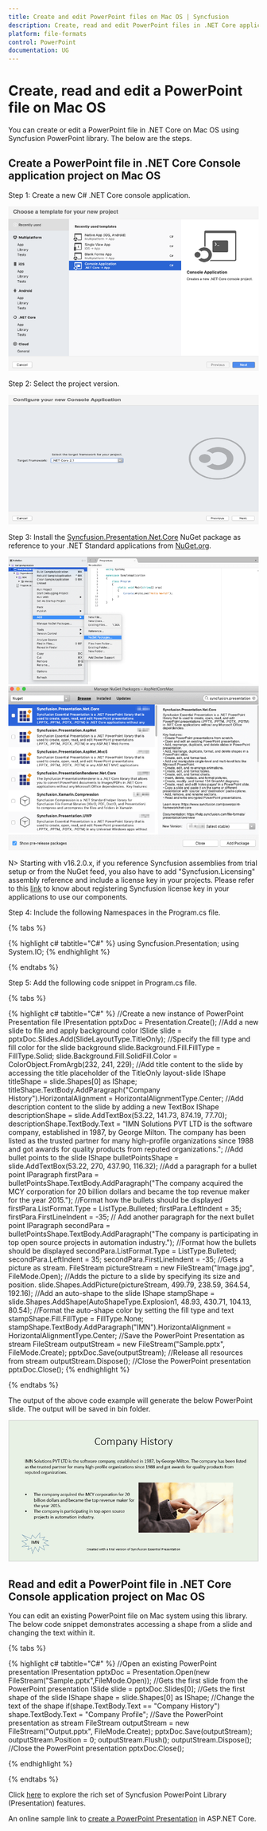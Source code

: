 ```yaml
---
title: Create and edit PowerPoint files on Mac OS | Syncfusion
description: Create, read and edit PowerPoint files in .NET Core application on Mac OS using Syncfusion .NET Core PowerPoint library (Presentation) without Microsoft Office
platform: file-formats
control: PowerPoint
documentation: UG
---
```

# Create, read and edit a PowerPoint file on Mac OS

You can create or edit a PowerPoint file in .NET Core on Mac OS using Syncfusion PowerPoint library. The below are the steps.

## Create a PowerPoint file in .NET Core Console application project on Mac OS

Step 1: Create a new C# .NET Core console application.

![Create .NET Core console project](Workingwith_Mac/CreateProject.png)

Step 2: Select the project version.

![Select project version](Workingwith_Mac/selectprojectverion.png)

Step 3: Install the [Syncfusion.Presentation.Net.Core](https://www.nuget.org/packages/Syncfusion.Presentation.Net.Core/) NuGet package as reference to your .NET Standard applications from [NuGet.org](https://www.nuget.org/).

![Install Presentation .Net Core Nuget](Workingwith_Mac/Install_Nuget1.png)
![Install Presentation .Net Core Nuget](Workingwith_Mac/Install_Nuget.png)

N> Starting with v16.2.0.x, if you reference Syncfusion assemblies from trial setup or from the NuGet feed, you also have to add "Syncfusion.Licensing" assembly reference and include a license key in your projects. Please refer to this [link](https://help.syncfusion.com/common/essential-studio/licensing/license-key) to know about registering Syncfusion license key in your applications to use our components.

Step 4: Include the following Namespaces in the Program.cs file.

{% tabs %}

{% highlight c# tabtitle="C#" %}
using Syncfusion.Presentation;
using System.IO;
{% endhighlight %}

{% endtabs %}

Step 5: Add the following code snippet in Program.cs file.

{% tabs %}

{% highlight c# tabtitle="C#" %}
//Create a new instance of PowerPoint Presentation file
IPresentation pptxDoc = Presentation.Create();
//Add a new slide to file and apply background color
ISlide slide = pptxDoc.Slides.Add(SlideLayoutType.TitleOnly);
//Specify the fill type and fill color for the slide background 
slide.Background.Fill.FillType = FillType.Solid;
slide.Background.Fill.SolidFill.Color = ColorObject.FromArgb(232, 241, 229);
//Add title content to the slide by accessing the title placeholder of the TitleOnly layout-slide
IShape titleShape = slide.Shapes[0] as IShape;
titleShape.TextBody.AddParagraph("Company History").HorizontalAlignment = HorizontalAlignmentType.Center;
//Add description content to the slide by adding a new TextBox
IShape descriptionShape = slide.AddTextBox(53.22, 141.73, 874.19, 77.70);
descriptionShape.TextBody.Text = "IMN Solutions PVT LTD is the software company, established in 1987, by George Milton. The company has been listed as the trusted partner for many high-profile organizations since 1988 and got awards for quality products from reputed organizations.";
//Add bullet points to the slide
IShape bulletPointsShape = slide.AddTextBox(53.22, 270, 437.90, 116.32);
//Add a paragraph for a bullet point
IParagraph firstPara = bulletPointsShape.TextBody.AddParagraph("The company acquired the MCY corporation for 20 billion dollars and became the top revenue maker for the year 2015.");
//Format how the bullets should be displayed
firstPara.ListFormat.Type = ListType.Bulleted;
firstPara.LeftIndent = 35;
firstPara.FirstLineIndent = -35;
// Add another paragraph for the next bullet point
IParagraph secondPara = bulletPointsShape.TextBody.AddParagraph("The company is participating in top open source projects in automation industry.");
//Format how the bullets should be displayed
secondPara.ListFormat.Type = ListType.Bulleted;
secondPara.LeftIndent = 35;
secondPara.FirstLineIndent = -35;
//Gets a picture as stream.
FileStream pictureStream = new FileStream("Image.jpg", FileMode.Open);
//Adds the picture to a slide by specifying its size and position.
slide.Shapes.AddPicture(pictureStream, 499.79, 238.59, 364.54, 192.16);
//Add an auto-shape to the slide
IShape stampShape = slide.Shapes.AddShape(AutoShapeType.Explosion1, 48.93, 430.71, 104.13, 80.54);
//Format the auto-shape color by setting the fill type and text
stampShape.Fill.FillType = FillType.None;
stampShape.TextBody.AddParagraph("IMN").HorizontalAlignment = HorizontalAlignmentType.Center;
//Save the PowerPoint Presentation as stream
FileStream outputStream = new FileStream("Sample.pptx", FileMode.Create);
pptxDoc.Save(outputStream);
//Release all resources from stream
outputStream.Dispose();
//Close the PowerPoint presentation
pptxDoc.Close();
{% endhighlight %}

{% endtabs %}

The output of the above code example will generate the below PowerPoint slide. The output will be saved in bin folder.

![.Net Core console Output](Workingwith_Mac/GettingStartedSample.png)

## Read and edit a PowerPoint file in .NET Core Console application project on Mac OS

You can edit an existing PowerPoint file on Mac system using this library. The below code snippet demonstrates accessing a shape from a slide and changing the text within it.

{% tabs %}

{% highlight c# tabtitle="C#" %}
//Open an existing PowerPoint presentation
IPresentation pptxDoc = Presentation.Open(new FileStream("Sample.pptx",FileMode.Open));
//Gets the first slide from the PowerPoint presentation
ISlide slide = pptxDoc.Slides[0];
//Gets the first shape of the slide
IShape shape = slide.Shapes[0] as IShape;
//Change the text of the shape
if(shape.TextBody.Text == "Company History")
    shape.TextBody.Text = "Company Profile";
//Save the PowerPoint presentation as stream
FileStream outputStream = new FileStream("Output.pptx", FileMode.Create);
pptxDoc.Save(outputStream);
outputStream.Position = 0;
outputStream.Flush();
outputStream.Dispose();
//Close the PowerPoint presentation
pptxDoc.Close();

{% endhighlight %}

{% endtabs %}

Click [here](https://www.syncfusion.com/document-processing/powerpoint-framework/net-core) to explore the rich set of Syncfusion PowerPoint Library (Presentation) features. 

An online sample link to [create a PowerPoint Presentation](https://ej2.syncfusion.com/aspnetcore/PowerPoint/Default#/material3) in ASP.NET Core.